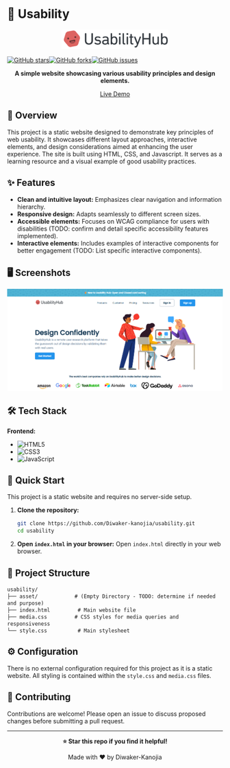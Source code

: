 # 🚀 Usability

<div align="center">

<img src="asset/asset 1.png" alt="img" width="250px">
<div style="display:flex">

[![GitHub stars](https://img.shields.io/github/stars/Diwaker-kanojia/usability?style=for-the-badge)](https://github.com/Diwaker-kanojia/usability/stargazers)

[![GitHub forks](https://img.shields.io/github/forks/Diwaker-kanojia/usability?style=for-the-badge)](https://github.com/Diwaker-kanojia/usability/network)

[![GitHub issues](https://img.shields.io/github/issues/Diwaker-kanojia/usability?style=for-the-badge)](https://github.com/Diwaker-kanojia/usability/issues)
</div>
<b> A simple website showcasing various usability principles and design elements.</b>

[Live Demo](https://usability-sigma.vercel.app) 

</div>

## 📖 Overview

This project is a static website designed to demonstrate key principles of web usability.  It showcases different layout approaches, interactive elements, and design considerations aimed at enhancing the user experience. The site is built using HTML, CSS, and Javascript.  It serves as a learning resource and a visual example of good usability practices.

## ✨ Features

- **Clean and intuitive layout:**  Emphasizes clear navigation and information hierarchy.
- **Responsive design:** Adapts seamlessly to different screen sizes.
- **Accessible elements:**  Focuses on WCAG compliance for users with disabilities (TODO: confirm and detail specific accessibility features implemented).
- **Interactive elements:**  Includes examples of interactive components for better engagement (TODO: List specific interactive components).


## 🖥️ Screenshots

<img src="asset/landingPage.png" alt="img">

## 🛠️ Tech Stack

**Frontend:**
- ![HTML5](https://img.shields.io/badge/html5-%23E34F26.svg?style=for-the-badge&logo=html5&logoColor=white)
- ![CSS3](https://img.shields.io/badge/css3-%231572B6.svg?style=for-the-badge&logo=css3&logoColor=white)
- ![JavaScript](https://img.shields.io/badge/javascript-%23323330.svg?style=for-the-badge&logo=javascript&logoColor=%23F7DF1E)


## 🚀 Quick Start

This project is a static website and requires no server-side setup.

1. **Clone the repository:**
   ```bash
   git clone https://github.com/Diwaker-kanojia/usability.git
   cd usability
   ```

2. **Open `index.html` in your browser:**
    Open `index.html` directly in your web browser.


## 📁 Project Structure

```
usability/
├── asset/            # (Empty Directory - TODO: determine if needed and purpose)
├── index.html         # Main website file
├── media.css         # CSS styles for media queries and responsiveness
└── style.css          # Main stylesheet
```

## ⚙️ Configuration

There is no external configuration required for this project as it is a static website.  All styling is contained within the `style.css` and `media.css` files.

## 🤝 Contributing

Contributions are welcome!  Please open an issue to discuss proposed changes before submitting a pull request.



---

<div align="center">

**⭐ Star this repo if you find it helpful!**

Made with ❤️ by Diwaker-Kanojia

</div>

